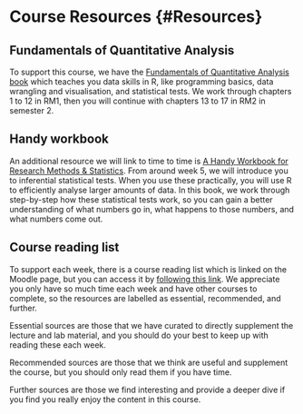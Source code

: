 

# Course Resources {#Resources}

## Fundamentals of Quantitative Analysis

To support this course, we have the [Fundamentals of Quantitative Analysis book](https://psyteachr.github.io/quant-fun-v2/index.html) which teaches you data skills in R, like programming basics, data wrangling and visualisation, and statistical tests. We work through chapters 1 to 12 in RM1, then you will continue with chapters 13 to 17 in RM2 in semester 2. 

## Handy workbook

An additional resource we will link to time to time is [A Handy Workbook for Research Methods & Statistics](https://psyteachr.github.io/handyworkbook/index.html). From around week 5, we will introduce you to inferential statistical tests. When you use these practically, you will use R to efficiently analyse larger amounts of data. In this book, we work through step-by-step how these statistical tests work, so you can gain a better understanding of what numbers go in, what happens to those numbers, and what numbers come out. 

## Course reading list

To support each week, there is a course reading list which is linked on the Moodle page, but you can access it by [following this link](https://rl.talis.com/3/glasgow/lists/E221C1E0-F1F5-5F70-998B-FF01BF1286E1.html). We appreciate you only have so much time each week and have other courses to complete, so the resources are labelled as essential, recommended, and further. 

Essential sources are those that we have curated to directly supplement the lecture and lab material, and you should do your best to keep up with reading these each week. 

Recommended sources are those that we think are useful and supplement the course, but you should only read them if you have time. 

Further sources are those we find interesting and provide a deeper dive if you find you really enjoy the content in this course.
